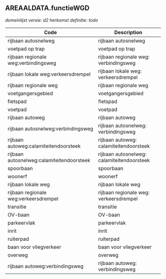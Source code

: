 ## AREAALDATA.functieWGD

*domeinlijst versie: d2* *herkomst definitie: todo*

 |Code |Description	|
|	---	|	---	|
| rijbaan autosnelweg | rijbaan autosnelweg |
| voetpad op trap | voetpad op trap |
| rijbaan regionale weg:verbindingsweg | rijbaan regionale weg: verbindingsweg |
| rijbaan lokale weg:verkeersdrempel | rijbaan lokale weg: verkeersdrempel |
| rijbaan regionale weg | rijbaan regionale weg |
| voetgangersgebied | voetgangersgebied |
| fietspad | fietspad |
| voetpad | voetpad |
| rijbaan autoweg | rijbaan autoweg |
| rijbaan autosnelweg:verbindingsweg | rijbaan autosnelweg: verbindingsweg |
| rijbaan autoweg:calamiteitendoorsteek | rijbaan autoweg: calamiteitendoorsteek |
| rijbaan autosnelweg:calamiteitendoorsteek | rijbaan autosnelweg: calamiteitendoorsteek |
| spoorbaan | spoorbaan |
| woonerf | woonerf |
| rijbaan lokale weg | rijbaan lokale weg |
| rijbaan regionale weg:verkeersdrempel | rijbaan regionale weg: verkeersdrempel |
| transitie | transitie |
| OV-baan | OV-baan |
| parkeervlak | parkeervlak |
| inrit | inrit |
| ruiterpad | ruiterpad |
| baan voor vliegverkeer | baan voor vliegverkeer |
| overweg | overweg |
| rijbaan autoweg:verbindingsweg | rijbaan autoweg: verbindingsweg |
